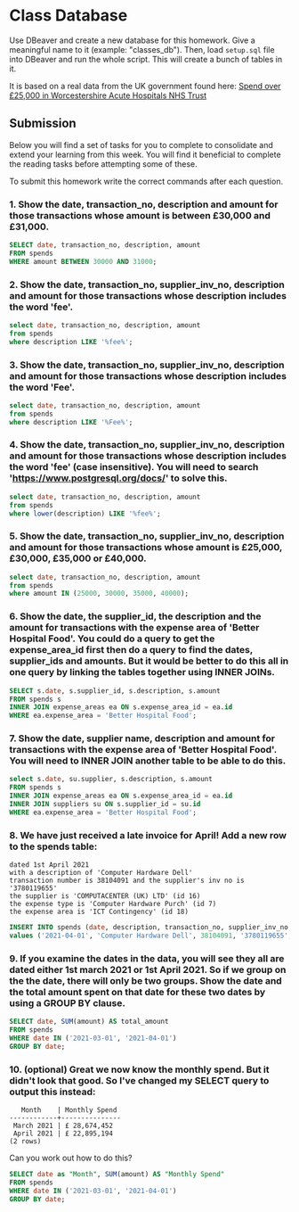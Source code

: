 # Class Database
Use DBeaver and create a new database for this homework. Give a meaningful name to it (example: "classes_db").
Then, load `setup.sql` file into DBeaver and run the whole script. This will create a bunch of tables in it.

It is based on a real data from the UK government found here: [Spend over £25,000 in Worcestershire Acute Hospitals NHS Trust](https://data.gov.uk/dataset/72eaec8e-0d32-4041-a553-87b852abee64/spend-over-25-000-in-worcestershire-acute-hospitals-nhs-trust)

## Submission

Below you will find a set of tasks for you to complete to consolidate and extend your learning from this week. 
You will find it beneficial to complete the reading tasks before attempting some of these.

To submit this homework write the correct commands after each question.

### 1. Show the date, transaction_no, description and amount for those transactions whose amount is between £30,000 and £31,000.
```sql
SELECT date, transaction_no, description, amount 
FROM spends 
WHERE amount BETWEEN 30000 AND 31000;
```

### 2. Show the date, transaction_no, supplier_inv_no, description and amount for those transactions whose description includes the word 'fee'.
```sql
select date, transaction_no, description, amount 
from spends
where description LIKE '%fee%';
```

### 3. Show the date, transaction_no, supplier_inv_no, description and amount for those transactions whose description includes the word 'Fee'.
```sql
select date, transaction_no, description, amount 
from spends
where description LIKE '%Fee%';
```

### 4. Show the date, transaction_no, supplier_inv_no, description and amount for those transactions whose description includes the word 'fee' (case insensitive). You will need to search 'https://www.postgresql.org/docs/' to solve this.
```sql
select date, transaction_no, description, amount 
from spends
where lower(description) LIKE '%fee%';
```

### 5. Show the date, transaction_no, supplier_inv_no, description and amount for those transactions whose amount is £25,000, £30,000, £35,000 or £40,000.
```sql
select date, transaction_no, description, amount 
from spends
where amount IN (25000, 30000, 35000, 40000);
```

### 6. Show the date, the supplier_id, the description and the amount for transactions with the expense area of 'Better Hospital Food'. You could do a query to get the expense_area_id first then do a query to find the dates, supplier_ids and amounts. But it would be better to do this all in one query by linking the tables together using INNER JOINs.
```sql
SELECT s.date, s.supplier_id, s.description, s.amount
FROM spends s
INNER JOIN expense_areas ea ON s.expense_area_id = ea.id
WHERE ea.expense_area = 'Better Hospital Food';
```

### 7. Show the date, supplier name, description and amount for transactions with the expense area of 'Better Hospital Food'. You will need to INNER JOIN another table to be able to do this.
```sql
select s.date, su.supplier, s.description, s.amount
FROM spends s
INNER JOIN expense_areas ea ON s.expense_area_id = ea.id
INNER JOIN suppliers su ON s.supplier_id = su.id
WHERE ea.expense_area = 'Better Hospital Food';
```

### 8. We have just received a late invoice for April! Add a new row to the spends table:
    dated 1st April 2021
    with a description of 'Computer Hardware Dell'
    transaction number is 38104091 and the supplier's inv no is '3780119655'
    the supplier is 'COMPUTACENTER (UK) LTD' (id 16)
    the expense type is 'Computer Hardware Purch' (id 7)
    the expense area is 'ICT Contingency' (id 18)
```sql
INSERT INTO spends (date, description, transaction_no, supplier_inv_no, supplier_id, expense_type_id, expense_area_id, amount)
values ('2021-04-01', 'Computer Hardware Dell', 38104091, '3780119655', 16, 7, 18, 0);
```

### 9. If you examine the dates in the data, you will see they all are dated either 1st march 2021 or 1st April 2021. So if we group on the the date, there will only be two groups. Show the date and the total amount spent on that date for these two dates by using a GROUP BY clause.
```sql
SELECT date, SUM(amount) AS total_amount
FROM spends
WHERE date IN ('2021-03-01', '2021-04-01')
GROUP BY date;
```

### 10. (optional) Great we now know the monthly spend. But it didn't look that good. So I've changed my SELECT query to output this instead:
```
   Month    | Monthly Spend 
------------+---------------
 March 2021 | £ 28,674,452
 April 2021 | £ 22,895,194
(2 rows)
```
Can you work out how to do this?

```sql
SELECT date as "Month", SUM(amount) AS "Monthly Spend"
FROM spends
WHERE date IN ('2021-03-01', '2021-04-01')
GROUP BY date;
```

